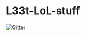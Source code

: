 # L33t-LoL-stuff

[![Gitter](https://badges.gitter.im/Join%20Chat.svg)](https://gitter.im/newchild/L33t-LoL-stuff?utm_source=badge&utm_medium=badge&utm_campaign=pr-badge&utm_content=badge)